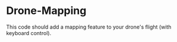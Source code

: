 # Drone-Mapping
This code should add a mapping feature to your drone's flight (with keyboard control). 
